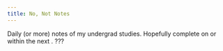 ```yaml
---
title: No, Not Notes
---
```

<script type="text/javascript">
	if (window.addEventListener) { // Mozilla, Netscape, Firefox
	    window.addEventListener('load', generateCountdown, false);
		window.addEventListener('onpageshow',generateCountdown,false);
	} else if (window.attachEvent) { // IE
	    window.attachEvent('onload', generateCountdown);
		window.attachEvent('onpageshow',generateCountdown);
	}
	
	function generateCountdown(){
		let element = document.getElementsByClassName('countdown')[0]
		let msRemaining = Date.parse('2025-11-9') - new Date()
		element.innerHTML = Math.floor(msRemaining/1000/86400) + ' days'
	}
</script>

Daily (or more) notes of my undergrad studies. Hopefully complete on or within the next <code class="countdown"></code>. ???